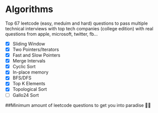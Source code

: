 # Algorithms
Top 67 leetcode (easy, meduim and hard) questions to pass multiple technical interviews with top tech companies (college edition) with real questions from apple, microsoft, twitter, fb...
- [x] Sliding Window
- [x] Two Pointers/Iterators
- [x] Fast and Slow Pointers
- [x] Merge Intervals
- [x] Cyclic Sort
- [x] In-place memory
- [x] BFS/DFS
- [x] Top K Elements
- [x] Topological Sort
- [ ] Gallo24 Sort

##Minimum amount of leetcode questions to get you into paradise 🌴🍹
